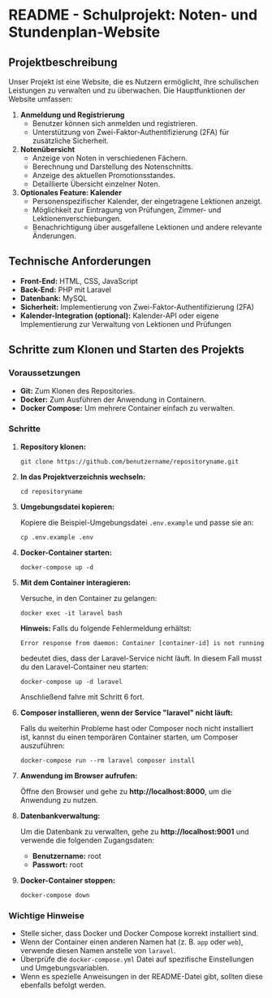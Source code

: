 README - Schulprojekt: Noten- und Stundenplan-Website
=====================================================

Projektbeschreibung
-------------------

Unser Projekt ist eine Website, die es Nutzern ermöglicht, ihre schulischen Leistungen zu verwalten und zu überwachen. Die Hauptfunktionen der Website umfassen:

1.  **Anmeldung und Registrierung**
    *   Benutzer können sich anmelden und registrieren.
    *   Unterstützung von Zwei-Faktor-Authentifizierung (2FA) für zusätzliche Sicherheit.
2.  **Notenübersicht**
    *   Anzeige von Noten in verschiedenen Fächern.
    *   Berechnung und Darstellung des Notenschnitts.
    *   Anzeige des aktuellen Promotionsstandes.
    *   Detaillierte Übersicht einzelner Noten.
3.  **Optionales Feature: Kalender**
    *   Personenspezifischer Kalender, der eingetragene Lektionen anzeigt.
    *   Möglichkeit zur Eintragung von Prüfungen, Zimmer- und Lektionenverschiebungen.
    *   Benachrichtigung über ausgefallene Lektionen und andere relevante Änderungen.

Technische Anforderungen
------------------------

*   **Front-End:** HTML, CSS, JavaScript
*   **Back-End:** PHP mit Laravel
*   **Datenbank:** MySQL
*   **Sicherheit:** Implementierung von Zwei-Faktor-Authentifizierung (2FA)
*   **Kalender-Integration (optional):** Kalender-API oder eigene Implementierung zur Verwaltung von Lektionen und Prüfungen

Schritte zum Klonen und Starten des Projekts
--------------------------------------------

### Voraussetzungen

*   **Git:** Zum Klonen des Repositories.
*   **Docker:** Zum Ausführen der Anwendung in Containern.
*   **Docker Compose:** Um mehrere Container einfach zu verwalten.

### Schritte

1.  **Repository klonen:**
    
        git clone https://github.com/benutzername/repositoryname.git
    
2.  **In das Projektverzeichnis wechseln:**
    
        cd repositoryname
    
3.  **Umgebungsdatei kopieren:**
    
    Kopiere die Beispiel-Umgebungsdatei `.env.example` und passe sie an:
    
        cp .env.example .env
    
4.  **Docker-Container starten:**
    
        docker-compose up -d
    
5.  **Mit dem Container interagieren:**
    
    Versuche, in den Container zu gelangen:
    
        docker exec -it laravel bash
    
    **Hinweis:** Falls du folgende Fehlermeldung erhältst:
    
        Error response from daemon: Container [container-id] is not running
    
    bedeutet dies, dass der Laravel-Service nicht läuft. In diesem Fall musst du den Laravel-Container neu starten:
    
        docker-compose up -d laravel
    
    Anschließend fahre mit Schritt 6 fort.
    
6.  **Composer installieren, wenn der Service "laravel" nicht läuft:**
    
    Falls du weiterhin Probleme hast oder Composer noch nicht installiert ist, kannst du einen temporären Container starten, um Composer auszuführen:
    
        docker-compose run --rm laravel composer install
    
7.  **Anwendung im Browser aufrufen:**
    
    Öffne den Browser und gehe zu **http://localhost:8000**, um die Anwendung zu nutzen.
    
8.  **Datenbankverwaltung:**
    
    Um die Datenbank zu verwalten, gehe zu **http://localhost:9001** und verwende die folgenden Zugangsdaten:
    
    *   **Benutzername:** root
    *   **Passwort:** root
9.  **Docker-Container stoppen:**
    
        docker-compose down
    

### Wichtige Hinweise

*   Stelle sicher, dass Docker und Docker Compose korrekt installiert sind.
*   Wenn der Container einen anderen Namen hat (z. B. `app` oder `web`), verwende diesen Namen anstelle von `laravel`.
*   Überprüfe die `docker-compose.yml` Datei auf spezifische Einstellungen und Umgebungsvariablen.
*   Wenn es spezielle Anweisungen in der README-Datei gibt, sollten diese ebenfalls befolgt werden.
